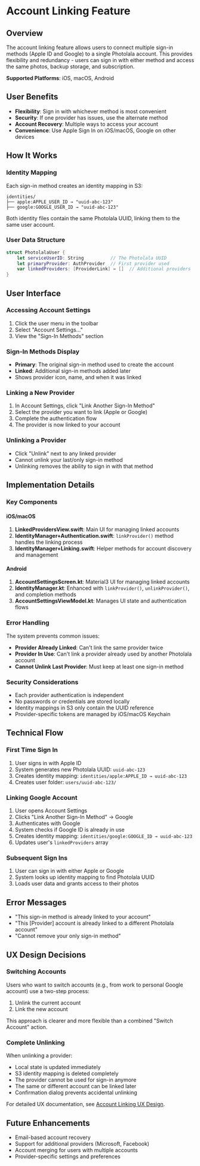 # Account Linking Feature

## Overview

The account linking feature allows users to connect multiple sign-in methods (Apple ID and Google) to a single Photolala account. This provides flexibility and redundancy - users can sign in with either method and access the same photos, backup storage, and subscription.

**Supported Platforms**: iOS, macOS, Android

## User Benefits

- **Flexibility**: Sign in with whichever method is most convenient
- **Security**: If one provider has issues, use the alternate method
- **Account Recovery**: Multiple ways to access your account
- **Convenience**: Use Apple Sign In on iOS/macOS, Google on other devices

## How It Works

### Identity Mapping

Each sign-in method creates an identity mapping in S3:
```
identities/
├── apple:APPLE_USER_ID → "uuid-abc-123"
├── google:GOOGLE_USER_ID → "uuid-abc-123"
```

Both identity files contain the same Photolala UUID, linking them to the same user account.

### User Data Structure

```swift
struct PhotolalaUser {
    let serviceUserID: String          // The Photolala UUID
    let primaryProvider: AuthProvider  // First provider used
    var linkedProviders: [ProviderLink] = []  // Additional providers
}
```

## User Interface

### Accessing Account Settings

1. Click the user menu in the toolbar
2. Select "Account Settings..."
3. View the "Sign-In Methods" section

### Sign-In Methods Display

- **Primary**: The original sign-in method used to create the account
- **Linked**: Additional sign-in methods added later
- Shows provider icon, name, and when it was linked

### Linking a New Provider

1. In Account Settings, click "Link Another Sign-In Method"
2. Select the provider you want to link (Apple or Google)
3. Complete the authentication flow
4. The provider is now linked to your account

### Unlinking a Provider

- Click "Unlink" next to any linked provider
- Cannot unlink your last/only sign-in method
- Unlinking removes the ability to sign in with that method

## Implementation Details

### Key Components

#### iOS/macOS
1. **LinkedProvidersView.swift**: Main UI for managing linked accounts
2. **IdentityManager+Authentication.swift**: `linkProvider()` method handles the linking process
3. **IdentityManager+Linking.swift**: Helper methods for account discovery and management

#### Android
1. **AccountSettingsScreen.kt**: Material3 UI for managing linked accounts
2. **IdentityManager.kt**: Enhanced with `linkProvider()`, `unlinkProvider()`, and completion methods
3. **AccountSettingsViewModel.kt**: Manages UI state and authentication flows

### Error Handling

The system prevents common issues:
- **Provider Already Linked**: Can't link the same provider twice
- **Provider In Use**: Can't link a provider already used by another Photolala account
- **Cannot Unlink Last Provider**: Must keep at least one sign-in method

### Security Considerations

- Each provider authentication is independent
- No passwords or credentials are stored locally
- Identity mappings in S3 only contain the UUID reference
- Provider-specific tokens are managed by iOS/macOS Keychain

## Technical Flow

### First Time Sign In
1. User signs in with Apple ID
2. System generates new Photolala UUID: `uuid-abc-123`
3. Creates identity mapping: `identities/apple:APPLE_ID → uuid-abc-123`
4. Creates user folder: `users/uuid-abc-123/`

### Linking Google Account
1. User opens Account Settings
2. Clicks "Link Another Sign-In Method" → Google
3. Authenticates with Google
4. System checks if Google ID is already in use
5. Creates identity mapping: `identities/google:GOOGLE_ID → uuid-abc-123`
6. Updates user's `linkedProviders` array

### Subsequent Sign Ins
1. User can sign in with either Apple or Google
2. System looks up identity mapping to find Photolala UUID
3. Loads user data and grants access to their photos

## Error Messages

- "This sign-in method is already linked to your account"
- "This [Provider] account is already linked to a different Photolala account"
- "Cannot remove your only sign-in method"

## UX Design Decisions

### Switching Accounts
Users who want to switch accounts (e.g., from work to personal Google account) use a two-step process:
1. Unlink the current account
2. Link the new account

This approach is clearer and more flexible than a combined "Switch Account" action.

### Complete Unlinking
When unlinking a provider:
- Local state is updated immediately
- S3 identity mapping is deleted completely
- The provider cannot be used for sign-in anymore
- The same or different account can be linked later
- Confirmation dialog prevents accidental unlinking

For detailed UX documentation, see [Account Linking UX Design](./account-linking-ux.md).

## Future Enhancements

- Email-based account recovery
- Support for additional providers (Microsoft, Facebook)
- Account merging for users with multiple accounts
- Provider-specific settings and preferences